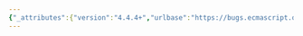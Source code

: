 ```yaml
---
{"_attributes":{"version":"4.4.4+","urlbase":"https://bugs.ecmascript.org/","maintainer":"dherman@mozilla.com"},"bug":{"bug_id":3444,"creation_ts":"2014-12-15 12:21:00 -0800","short_desc":"String.prototype.replace looks up @@replace on 'this'","delta_ts":"2014-12-15 13:37:37 -0800","product":"Draft for 6th Edition","component":"technical issue","version":"Rev 29: December 06, 2014 Draft","rep_platform":"All","op_sys":"All","bug_status":"RESOLVED","resolution":"DUPLICATE","dup_id":3425,"priority":"Normal","bug_severity":"enhancement","everconfirmed":true,"reporter":{"uid":"toshok","name":"Chris Toshok"},"assigned_to":{"uid":"allen","name":"Allen Wirfs-Brock"},"long_desc":[{"commentid":11041,"comment_count":0,"who":{"uid":"toshok","name":"Chris Toshok"},"bug_when":"2014-12-15 12:21:26 -0800","thetext":"right now the algorithm for String.prototype.replace reads:\n\n   4. Let replacer be GetMethod(O, @@replace).\n   5. ReturnIfAbrupt(replacer).\n   6. If replacer is not undefined, then\n      a. Return Call(replacer, searchValue, «string, replaceValue»).\n\nWith those steps there's no way for the RegExp.prototype[@@replace] code to be called in, e.g. this code:\n\n  var re = /hello/;\n  console.log (\"hello, world\".replace (re, \"goodbye\"));\n\nGiven that searchValue is passed as the 'this' to replacer, it seems like it @@replace should be looked up on searchValue.  i.e.:\n\n   4. Let replacer be GetMethod(searchValue, @@replace)"},{"commentid":11042,"comment_count":1,"who":{"uid":"allen","name":"Allen Wirfs-Brock"},"bug_when":"2014-12-15 13:37:37 -0800","thetext":"\n\n*** This bug has been marked as a duplicate of bug 3425 ***"}]}}
---
```

